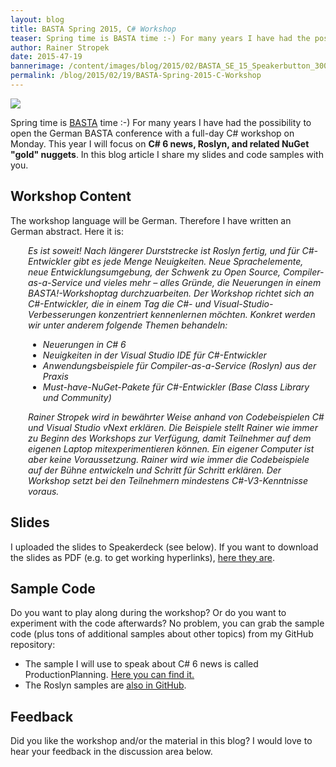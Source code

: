 ```yaml
---
layout: blog
title: BASTA Spring 2015, C# Workshop
teaser: Spring time is BASTA time :-) For many years I have had the possibility to open the German BASTA conference with a full-day C# workshop on Monday. This year I will focus on C# 6 news, Roslyn, and related NuGet "gold" nuggets. In this blog article I share my slides and code samples with you.
author: Rainer Stropek
date: 2015-47-19
bannerimage: /content/images/blog/2015/02/BASTA_SE_15_Speakerbutton_300x250_cropped.png
permalink: /blog/2015/02/19/BASTA-Spring-2015-C-Workshop
---
```


<p class="floatRight" xmlns="http://www.w3.org/1999/xhtml">
  <img src="{{site.baseurl}}/content/images/blog/2015/02/BASTA_SE_15_Speakerbutton_300x250_.png" />
</p><p xmlns="http://www.w3.org/1999/xhtml">Spring time is <a href="http://basta.net" target="_blank">BASTA</a> time :-) For many years I have had the possibility to open the German BASTA conference with a full-day C# workshop on Monday. This year I will focus on <strong>C# 6 news, Roslyn, and related NuGet "gold" nuggets</strong>. In this blog article I share my slides and code samples with you.</p><h2 xmlns="http://www.w3.org/1999/xhtml">Workshop Content</h2><p xmlns="http://www.w3.org/1999/xhtml">The workshop language will be German. Therefore I have written an German abstract. Here it is:</p><div style="margin-left: 2em" xmlns="http://www.w3.org/1999/xhtml">
  <p>
    <em>Es ist soweit! Nach längerer Durststrecke ist Roslyn fertig, und für C#-Entwickler gibt es jede Menge Neuigkeiten. Neue Sprachelemente, neue Entwicklungsumgebung, der Schwenk zu Open Source, Compiler-as-a-Service und vieles mehr – alles Gründe, die Neuerungen in einem BASTA!-Workshoptag durchzuarbeiten. Der Workshop richtet sich an C#-Entwickler, die in einem Tag die C#- und Visual-Studio-Verbesserungen konzentriert kennenlernen möchten. Konkret werden wir unter anderem folgende Themen behandeln:</em>
  </p>
  <ul>
    <li>
      <em>Neuerungen in C# 6</em>
    </li>
    <li>
      <em>Neuigkeiten in der Visual Studio IDE für C#-Entwickler</em>
    </li>
    <li>
      <em>Anwendungsbeispiele für Compiler-as-a-Service (Roslyn) aus der Praxis</em>
    </li>
    <li>
      <em>Must-have-NuGet-Pakete für C#-Entwickler (Base Class Library und Community)</em>
    </li>
  </ul>
  <p>
    <em>Rainer Stropek wird in bewährter Weise anhand von Codebeispielen C# und Visual Studio vNext erklären. Die Beispiele stellt Rainer wie immer zu Beginn des Workshops zur Verfügung, damit Teilnehmer auf dem eigenen Laptop mitexperimentieren können. Ein eigener Computer ist aber keine Voraussetzung. Rainer wird wie immer die Codebeispiele auf der Bühne entwickeln und Schritt für Schritt erklären. Der Workshop setzt bei den Teilnehmern mindestens C#-V3-Kenntnisse voraus.</em>
  </p>
</div><h2 xmlns="http://www.w3.org/1999/xhtml">Slides</h2><p xmlns="http://www.w3.org/1999/xhtml">I uploaded the slides to Speakerdeck (see below). If you want to download the slides as PDF (e.g. to get working hyperlinks), <a href="{{site.baseurl}}/content/images/blog/2015/02/CSharp Fitness.pdf">here they are</a>.</p><script async="async" class="speakerdeck-embed" data-id="6d2592e345da498f85fa159bfc302c1c" data-ratio="1.77777777777778" src="//speakerdeck.com/assets/embed.js" xmlns="http://www.w3.org/1999/xhtml"></script><h2 xmlns="http://www.w3.org/1999/xhtml">Sample Code
<br /></h2><p xmlns="http://www.w3.org/1999/xhtml">Do you want to play along during the workshop? Or do you want to experiment with the code afterwards? No problem, you can grab the sample code (plus tons of additional samples about other topics) from my GitHub repository:</p><ul xmlns="http://www.w3.org/1999/xhtml">
  <li>The sample I will use to speak about C# 6 news is called ProductionPlanning. <a href="https://github.com/rstropek/Samples/tree/master/ProductionPlanning" target="_blank">Here you can find it.</a></li>
  <li>The Roslyn samples are <a href="https://github.com/rstropek/Samples/tree/master/RoslynDemos" target="_blank">also in GitHub</a>.</li>
</ul><h2 xmlns="http://www.w3.org/1999/xhtml">Feedback</h2><p xmlns="http://www.w3.org/1999/xhtml">Did you like the workshop and/or the material in this blog? I would love to hear your feedback in the discussion area below.<br /></p>